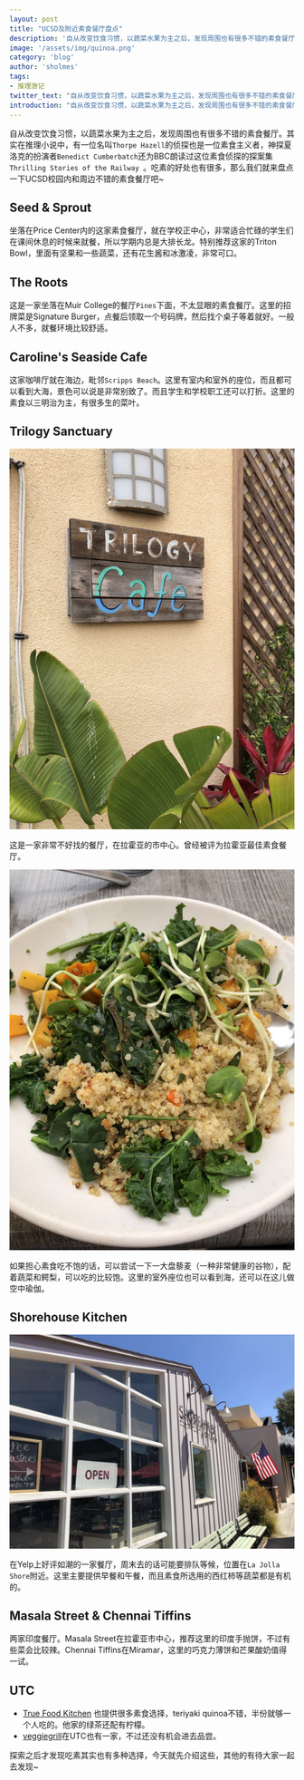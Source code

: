 ```yaml
---
layout: post
title: "UCSD及附近素食餐厅盘点"
description: '自从改变饮食习惯，以蔬菜水果为主之后，发现周围也有很多不错的素食餐厅'
image: '/assets/img/quinoa.png'
category: 'blog'
author: 'sholmes'
tags:
- 推理游记
twitter_text: "自从改变饮食习惯，以蔬菜水果为主之后，发现周围也有很多不错的素食餐厅"
introduction: "自从改变饮食习惯，以蔬菜水果为主之后，发现周围也有很多不错的素食餐厅"
---
```


自从改变饮食习惯，以蔬菜水果为主之后，发现周围也有很多不错的素食餐厅。其实在推理小说中，有一位名叫`Thorpe Hazell`的侦探也是一位素食主义者，神探夏洛克的扮演者`Benedict Cumberbatch`还为BBC朗读过这位素食侦探的探案集`Thrilling Stories of the Railway `。吃素的好处也有很多，那么我们就来盘点一下UCSD校园内和周边不错的素食餐厅吧~

## Seed & Sprout

坐落在Price Center内的这家素食餐厅，就在学校正中心，非常适合忙碌的学生们在课间休息的时候来就餐，所以学期内总是大排长龙。特别推荐这家的Triton Bowl，里面有坚果和一些蔬菜，还有花生酱和冰激凌，非常可口。

## The Roots

这是一家坐落在Muir College的餐厅`Pines`下面，不太显眼的素食餐厅。这里的招牌菜是Signature Burger，点餐后领取一个号码牌，然后找个桌子等着就好。一般人不多，就餐环境比较舒适。

## Caroline's Seaside Cafe

这家咖啡厅就在海边，毗邻`Scripps Beach`。这里有室内和室外的座位，而且都可以看到大海，景色可以说是非常别致了。而且学生和学校职工还可以打折。这里的素食以三明治为主，有很多生的菜叶。

## Trilogy Sanctuary

![img](/assets/img/trilogy.png)

这是一家非常不好找的餐厅，在拉霍亚的市中心。曾经被评为拉霍亚最佳素食餐厅。

![img](/assets/img/quinoa.png)

如果担心素食吃不饱的话，可以尝试一下一大盘藜麦（一种非常健康的谷物），配着蔬菜和鳄梨，可以吃的比较饱。这里的室外座位也可以看到海，还可以在这儿做空中瑜伽。

## Shorehouse Kitchen

![img](/assets/img/shorehouse.png)

在Yelp上好评如潮的一家餐厅，周末去的话可能要排队等候，位置在`La Jolla Shore`附近。这里主要提供早餐和午餐，而且素食所选用的西红柿等蔬菜都是有机的。

## Masala Street & Chennai Tiffins

两家印度餐厅。Masala Street在拉霍亚市中心，推荐这里的印度手抛饼，不过有些菜会比较辣。Chennai Tiffins在Miramar，这里的巧克力薄饼和芒果酸奶值得一试。

## UTC

* [True Food Kitchen](https://www.truefoodkitchen.com/) 也提供很多素食选择，teriyaki quinoa不错，半份就够一个人吃的。他家的绿茶还配有柠檬。
* [veggiegrill](https://www.veggiegrill.com/)在UTC也有一家，不过还没有机会进去品尝。

探索之后才发现吃素其实也有多种选择，今天就先介绍这些，其他的有待大家一起去发现~
